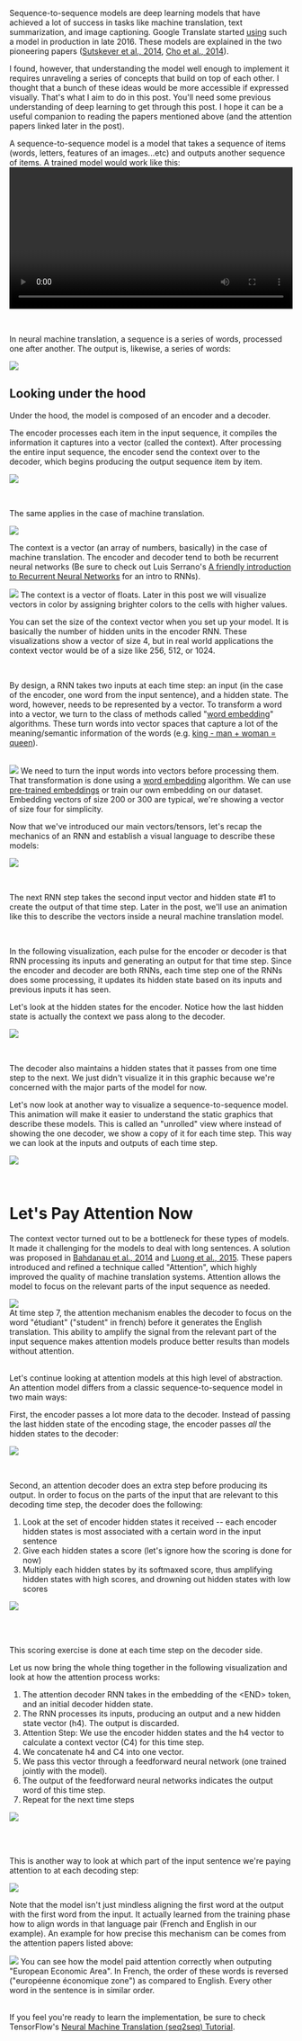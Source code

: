 
Sequence-to-sequence models are deep learning models that have achieved a lot of success in tasks like machine translation, text summarization, and image captioning. Google Translate started [using](https://blog.google/products/translate/found-translation-more-accurate-fluent-sentences-google-translate/) such a model in production in late 2016. These models are explained in the two pioneering papers ([Sutskever et al., 2014](https://papers.nips.cc/paper/5346-sequence-to-sequence-learning-with-neural-networks.pdf), [Cho et al., 2014](http://emnlp2014.org/papers/pdf/EMNLP2014179.pdf)).

I found, however, that understanding the model well enough to implement it requires unraveling a series of concepts that build on top of each other. I thought that a bunch of these ideas would be more accessible if expressed visually. That's what I aim to do in this post. You'll need some previous understanding of deep learning to get through this post. I hope it can be a useful companion to reading the papers mentioned above (and the attention papers linked later in the post).


A sequence-to-sequence model is a model that takes a sequence of items (words, letters, features of an images...etc) and outputs another sequence of items. A trained model would work like this:
<video width="100%" height="auto" loop autoplay controls>
  ![](https://github.com/davidkorea/NLP_201811/blob/master/Neural_Machine_Translation_seq2seq/README/1.gif)
  Your browser does not support the video tag.
</video>



<!--more-->

<br />

In neural machine translation, a sequence is a series of words, processed one after another. The output is, likewise, a series of words:


![](https://github.com/davidkorea/NLP_201811/blob/master/Neural_Machine_Translation_seq2seq/README/2.gif)



## Looking under the hood

Under the hood, the model is composed of an <span class="encoder">encoder</span> and a <span class="decoder">decoder</span>.

The <span class="encoder">encoder</span> processes each item in the input sequence, it compiles the information it captures into a vector (called the <span class="context">context</span>). After processing the entire input sequence, the <span class="encoder">encoder</span> send the <span class="context">context</span>  over to the <span class="decoder">decoder</span>, which begins producing the output sequence item by item.

![](https://github.com/davidkorea/NLP_201811/blob/master/Neural_Machine_Translation_seq2seq/README/3.gif)



<br />

The same applies in the case of machine translation.


![](https://github.com/davidkorea/NLP_201811/blob/master/Neural_Machine_Translation_seq2seq/README/4.gif)



The <span class="context">context</span>  is a vector (an array of numbers, basically) in the case of machine translation. The <span class="encoder">encoder</span> and <span class="decoder">decoder</span>  tend to both be recurrent neural networks (Be sure to check out Luis Serrano's [A friendly introduction to Recurrent Neural Networks](https://www.youtube.com/watch?v=UNmqTiOnRfg) for an intro to RNNs).

<div class="img-div" markdown="0">
    <img src="https://github.com/davidkorea/NLP_201811/blob/master/Neural_Machine_Translation_seq2seq/README/context.png" />
    The <span class="context">context</span>  is a vector of floats. Later in this post we will visualize vectors in color by assigning brighter colors to the cells with higher values.
</div>

You can set the size of the <span class="context">context</span>  vector when you set up your model. It is basically the number of hidden units in the <span class="encoder">encoder</span> RNN. These visualizations show a vector of size 4, but in real world applications the <span class="context">context</span> vector would be of a size like 256, 512, or 1024.

<br />

By design, a RNN takes two inputs at each time step: an input (in the case of the encoder, one word from the input sentence), and a hidden state. The word, however, needs to be represented by a vector. To transform a word into a vector, we turn to the class of methods called "[word embedding](https://machinelearningmastery.com/what-are-word-embeddings/)" algorithms. These turn words into vector spaces that capture a lot of the meaning/semantic information of the words (e.g. [king - man + woman = queen](http://p.migdal.pl/2017/01/06/king-man-woman-queen-why.html)).

<br />

<div class="img-div" markdown="0">
    <img src="https://github.com/davidkorea/NLP_201811/blob/master/Neural_Machine_Translation_seq2seq/README/embedding.png" />
    We need to turn the input words into vectors before processing them. That transformation is done using a <a href="https://en.wikipedia.org/wiki/Word_embedding">word embedding</a> algorithm. We can use <a href="http://ahogrammer.com/2017/01/20/the-list-of-pretrained-word-embeddings/">pre-trained embeddings</a> or train our own embedding on our dataset. Embedding vectors of size 200 or 300 are typical, we're showing a vector of size four for simplicity.
</div>

Now that we've introduced our main vectors/tensors, let's recap the mechanics of an RNN and establish a visual language to describe these models:


![](https://github.com/davidkorea/NLP_201811/blob/master/Neural_Machine_Translation_seq2seq/README/RNN_1.gif)


<br />

The next RNN step takes the second input vector and hidden state #1 to create the output of that time step. Later in the post, we'll use an animation like this to describe the vectors inside a neural machine translation model.

<br />

In the following visualization, each pulse for the <span class="encoder">encoder</span> or <span class="decoder">decoder</span>  is that RNN processing its inputs and generating an output for that time step. Since the <span class="encoder">encoder</span> and <span class="decoder">decoder</span>  are both RNNs, each time step one of the RNNs does some processing, it updates its <span class="context">hidden state</span>  based on its inputs and previous inputs it has seen.

Let's look at the <span class="context">hidden states</span>  for the <span class="encoder">encoder</span>. Notice how the last <span class="context">hidden state</span>  is actually the <span class="context">context</span>  we pass along to the <span class="decoder">decoder</span>.



![](https://github.com/davidkorea/NLP_201811/blob/master/Neural_Machine_Translation_seq2seq/README/5.gif)



<br />

The <span class="decoder">decoder</span>  also maintains a <span class="decoder">hidden states</span>  that it passes from one time step to the next. We just didn't visualize it in this graphic because we're concerned with the major parts of the model for now.


Let's now look at another way to visualize a sequence-to-sequence model. This animation will make it easier to understand the static graphics that describe these models. This is called an "unrolled" view where instead of showing the one <span class="decoder">decoder</span>, we show a copy of it for each time step. This way we can look at the inputs and outputs of each time step.

![](https://github.com/davidkorea/NLP_201811/blob/master/Neural_Machine_Translation_seq2seq/README/6.gif)


<br />



# Let's Pay Attention Now
The <span class="context">context</span>  vector turned out to be a bottleneck for these types of models. It made it challenging for the models to deal with long sentences. A solution was proposed in [Bahdanau et al., 2014](https://arxiv.org/abs/1409.0473) and [Luong et al., 2015](https://arxiv.org/abs/1508.04025). These papers introduced and refined a technique called "Attention", which highly improved the quality of machine translation systems. Attention allows the model to focus on the relevant parts of the input sequence as needed.


<img src="https://github.com/davidkorea/NLP_201811/blob/master/Neural_Machine_Translation_seq2seq/README/attention.png" />

<div class="img-div" markdown="0">
    At time step 7, the attention mechanism enables the <span class="decoder">decoder</span>  to focus on the word "étudiant" ("student" in french) before it generates the English translation. This ability to amplify the signal from the relevant part of the input sequence makes attention models produce better results than models without attention.
</div>

<br />

Let's continue looking at attention models at this high level of abstraction. An attention model differs from a classic sequence-to-sequence model in two main ways:

First, the <span class="encoder">encoder</span> passes a lot more data to the <span class="decoder">decoder</span>. Instead of passing the last hidden state of the encoding stage, the <span class="encoder">encoder</span> passes _all_ the <span class="context">hidden states</span>  to the <span class="decoder">decoder</span>:

![](https://github.com/davidkorea/NLP_201811/blob/master/Neural_Machine_Translation_seq2seq/README/7.gif)



<br />

Second, an attention <span class="decoder">decoder</span>  does an extra step before producing its output. In order to focus on the parts of the input that are relevant to this decoding time step, the <span class="decoder">decoder</span>  does the following:

 1. Look at the set of encoder <span class="context">hidden states</span>  it received -- each <span class="context">encoder hidden states</span>  is most associated with a certain word in the input sentence
 1. Give each <span class="context">hidden states</span>  a score (let's ignore how the scoring is done for now)
 1. Multiply each <span class="context">hidden states</span>  by its softmaxed score, thus amplifying <span class="context">hidden states</span>  with high scores, and drowning out <span class="context">hidden states</span>  with low scores


![](https://github.com/davidkorea/NLP_201811/blob/master/Neural_Machine_Translation_seq2seq/README/attention_process.gif)


<br />
<br />

This scoring exercise is done at each time step on the <span class="decoder">decoder</span> side.

Let us now bring the whole thing together in the following visualization and look at how the attention process works:

1. The attention decoder RNN takes in the embedding of the <span class="embedding">\<END\></span> token, and an <span class="decoder">initial decoder hidden state</span>.
1. The RNN processes its inputs, producing an output and a <span class="decoder">new hidden state</span> vector (<span class="decoder">h</span><span class="step_no">4</span>). The output is discarded.
1. Attention Step: We use the <span class="context">encoder hidden states</span> and the <span class="decoder">h</span><span class="step_no">4</span> vector to calculate a context vector (<span class="step_no">C</span><span class="decoder">4</span>) for this time step.
1. We concatenate <span class="decoder">h</span><span class="step_no">4</span> and <span class="step_no">C</span><span class="decoder">4</span> into one vector.
1. We pass this vector through a <span class="ffnn">feedforward neural network</span> (one trained jointly with the model).
1. The <span class="logits_output">output</span> of the feedforward neural networks indicates the output word of this time step.
1. Repeat for the next time steps

![](https://github.com/davidkorea/NLP_201811/blob/master/Neural_Machine_Translation_seq2seq/README/attention_tensor_dance.gif)


<br />
<br />

This is another way to look at which part of the input sentence we're paying attention to at each decoding step:


![](https://github.com/davidkorea/NLP_201811/blob/master/Neural_Machine_Translation_seq2seq/README/9.gif)


Note that the model isn't just mindless aligning the first word at the output with the first word from the input. It actually learned from the training phase how to align words in that language pair (French and English in our example). An example for how precise this mechanism can be comes from the attention papers listed above:


<div class="img-div" markdown="0">
<img src="https://github.com/davidkorea/NLP_201811/blob/master/Neural_Machine_Translation_seq2seq/README/attention_sentence.png" />
    You can see how the model paid attention correctly when outputing "European Economic Area". In French, the order of these words is reversed ("européenne économique zone") as compared to English. Every other word in the sentence is in similar order.
</div>


<br />

If you feel you're ready to learn the implementation, be sure to check TensorFlow's [Neural Machine Translation (seq2seq) Tutorial](https://github.com/tensorflow/nmt).



